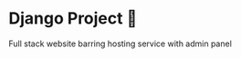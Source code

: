 <h1><b>Django Project 🐍</b></h1>

<p>Full stack website barring hosting service with admin panel</p>

